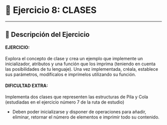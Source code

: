 # 📝 Ejercicio 8: CLASES

---

## 📌 Descripción del Ejercicio

#### EJERCICIO:

 Explora el concepto de clase y crea un ejemplo que implemente un inicializador, atributos y una función que los imprima (teniendo en cuenta las posibilidades de tu lenguaje).
 Una vez implementada, créala, establece sus parámetros, modifícalos e imprímelos utilizando su función.

 #### DIFICULTAD EXTRA:
 
 Implementa dos clases que representen las estructuras de Pila y Cola (estudiadas en el ejercicio número 7 de la ruta de estudio)
- Deben poder inicializarse y disponer de operaciones para añadir, eliminar, retornar el número de elementos e imprimir todo su contenido.
